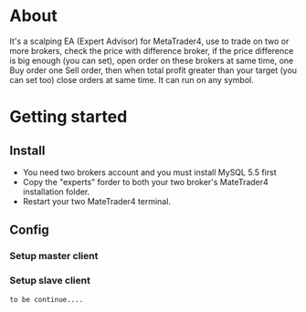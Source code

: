 # About

It's a scalping EA (Expert Advisor) for MetaTrader4, use to trade on two or more brokers, check the price with difference broker, if the price difference is big enough (you can set), open order on these brokers at same time, one Buy order one Sell order, then when total profit greater than your target (you can set too) close orders at same time. It can run on any symbol.


# Getting started

## Install

- You need two brokers account and you must install MySQL 5.5 first
- Copy the "experts" forder to both your two broker's MateTrader4 installation folder.
- Restart your two MateTrader4 terminal.

## Config

### Setup master client

### Setup slave client

	to be continue....
